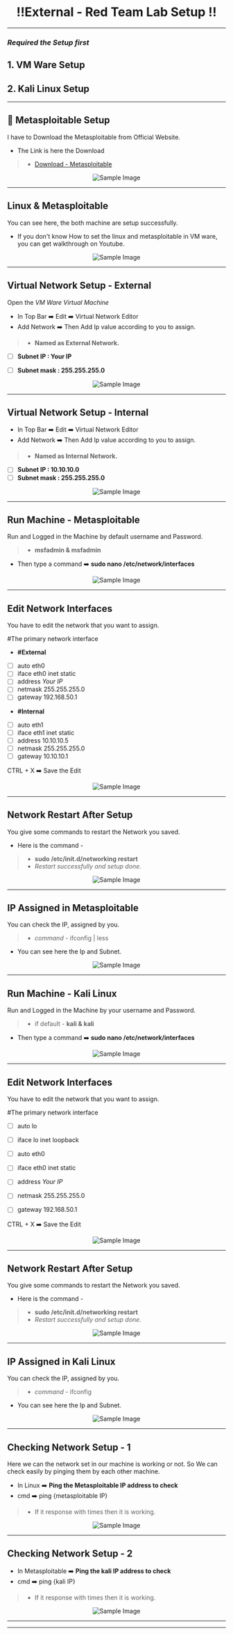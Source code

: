 <h1 align="center">‼️External - Red Team Lab Setup ‼️</h1>

---
### *Required the Setup first*
## 1. VM Ware Setup
## 2. Kali Linux Setup

---

## 🚀 Metasploitable Setup
I have to Download the Metasploitable from Official Website.

- The Link is here the Download
> - [ Download - Metasploitable ](https://sourceforge.net/projects/metasploitable/)


<div style="text-align: center;"><img src="https://github.com/Nikunj-Sahani/CRTA--Certified_Red_Team_Analyst/blob/main/Study%20Material/Images/EI-1.png" alt="Sample Image"></div>

---
## Linux & Metasploitable
You can see here, the both machine are setup successfully.
 - If you don't know How to set the linux and metasploitable in VM ware, you can get walkthrough on Youtube.

<div style="text-align: center;"><img src="https://github.com/Nikunj-Sahani/CRTA--Certified_Red_Team_Analyst/blob/main/Study%20Material/Images/EI-2.png" alt="Sample Image"></div>

---
## Virtual Network Setup - External
Open the *VM Ware Virtual Machine*

- In Top Bar ➡️ Edit ➡️ Virtual Network Editor
- Add Network ➡️ Then Add Ip value according to you to assign.
> - **Named as External Network.**
  
 - [ ] **Subnet IP : Your IP**
 - [ ] **Subnet mask : 255.255.255.0**


<div style="text-align: center;"><img src="https://github.com/Nikunj-Sahani/CRTA--Certified_Red_Team_Analyst/blob/main/Study%20Material/Images/EI-3.png" alt="Sample Image"></div>

---
## Virtual Network Setup - Internal

- In Top Bar ➡️ Edit ➡️ Virtual Network Editor
- Add Network ➡️ Then Add Ip value according to you to assign.
> - **Named as Internal Network.**
  
 - [ ] **Subnet IP : 10.10.10.0**
 - [ ] **Subnet mask : 255.255.255.0**
       
<div style="text-align: center;"><img src="https://github.com/Nikunj-Sahani/CRTA--Certified_Red_Team_Analyst/blob/main/Study%20Material/Images/EI-4.png" alt="Sample Image"></div>

---
## Run Machine - Metasploitable
Run and Logged in the Machine by default username and Password.
  > - **msfadmin & msfadmin**
- Then type a command ➡️ **sudo nano /etc/network/interfaces**
  
<div style="text-align: center;"><img src="https://github.com/Nikunj-Sahani/CRTA--Certified_Red_Team_Analyst/blob/main/Study%20Material/Images/EI-5.png" alt="Sample Image"></div>

---
## Edit Network Interfaces
You have to edit the network that you want to assign.

#The primary network interface
- **#External**
- [ ] auto eth0
- [ ] iface eth0 inet static
- [ ] address *Your IP*
- [ ] netmask 255.255.255.0
- [ ] gateway 192.168.50.1
- **#Internal**
- [ ] auto eth1
- [ ] iface eth1 inet static
- [ ] address 10.10.10.5
- [ ] netmask 255.255.255.0
- [ ] gateway 10.10.10.1

CTRL + X ➡️  Save the Edit

<div style="text-align: center;"><img src="https://github.com/Nikunj-Sahani/CRTA--Certified_Red_Team_Analyst/blob/main/Study%20Material/Images/EI-6.png" alt="Sample Image"></div>

---
## Network Restart After Setup
You give some commands to restart the Network you saved.

- Here is the command -
> - **sudo /etc/init.d/networking restart**
> - *Restart successfully and setup done.*

<div style="text-align: center;"><img src="https://github.com/Nikunj-Sahani/CRTA--Certified_Red_Team_Analyst/blob/main/Study%20Material/Images/EI-7.png" alt="Sample Image"></div>

---
## IP Assigned in Metasploitable
You can check the IP, assigned by you.

> - *command* - ifconfig | less
- You can see here the Ip and Subnet.

<div style="text-align: center;"><img src="https://github.com/Nikunj-Sahani/CRTA--Certified_Red_Team_Analyst/blob/main/Study%20Material/Images/EI-8.png" alt="Sample Image"></div>

---
## Run Machine - Kali Linux
Run and Logged in the Machine by your username and Password.
  > - if default - **kali & kali**
- Then type a command ➡️ **sudo nano /etc/network/interfaces**
  
<div style="text-align: center;"><img src="https://github.com/Nikunj-Sahani/CRTA--Certified_Red_Team_Analyst/blob/main/Study%20Material/Images/EI-9.png" alt="Sample Image"></div>

---
## Edit Network Interfaces
You have to edit the network that you want to assign.

#The primary network interface
- [ ] auto lo
- [ ] iface lo inet loopback

- [ ] auto eth0
- [ ] iface eth0 inet static
- [ ] address *Your IP*
- [ ] netmask 255.255.255.0
- [ ] gateway 192.168.50.1

CTRL + X ➡️  Save the Edit

<div style="text-align: center;"><img src="https://github.com/Nikunj-Sahani/CRTA--Certified_Red_Team_Analyst/blob/main/Study%20Material/Images/EI-10.png" alt="Sample Image"></div>

---
## Network Restart After Setup
You give some commands to restart the Network you saved.

- Here is the command -
> - **sudo /etc/init.d/networking restart**
> - *Restart successfully and setup done.*

<div style="text-align: center;"><img src="https://github.com/Nikunj-Sahani/CRTA--Certified_Red_Team_Analyst/blob/main/Study%20Material/Images/EI-11.png" alt="Sample Image"></div>

---
## IP Assigned in Kali Linux
You can check the IP, assigned by you.

> - *command* - ifconfig
- You can see here the Ip and Subnet.
  
<div style="text-align: center;"><img src="https://github.com/Nikunj-Sahani/CRTA--Certified_Red_Team_Analyst/blob/main/Study%20Material/Images/EI-12.png" alt="Sample Image"></div>

---
## Checking Network Setup - 1
Here we can the network set in our machine is working or not.
So We can check easily by pinging them by each other machine.

- In Linux ➡️ **Ping the Metasploitable IP address to check**
- cmd ➡️ ping {metasploitable IP}
> - If it response with times then it is working.

<div style="text-align: center;"><img src="https://github.com/Nikunj-Sahani/CRTA--Certified_Red_Team_Analyst/blob/main/Study%20Material/Images/EI-13.png" alt="Sample Image"></div>

---
## Checking Network Setup - 2
- In Metasploitable ➡️ **Ping the kali IP address to check**
- cmd ➡️ ping {kali IP}
> - If it response with times then it is working.

<div style="text-align: center;"><img src="https://github.com/Nikunj-Sahani/CRTA--Certified_Red_Team_Analyst/blob/main/Study%20Material/Images/EI-14.png" alt="Sample Image"></div>

---
---



